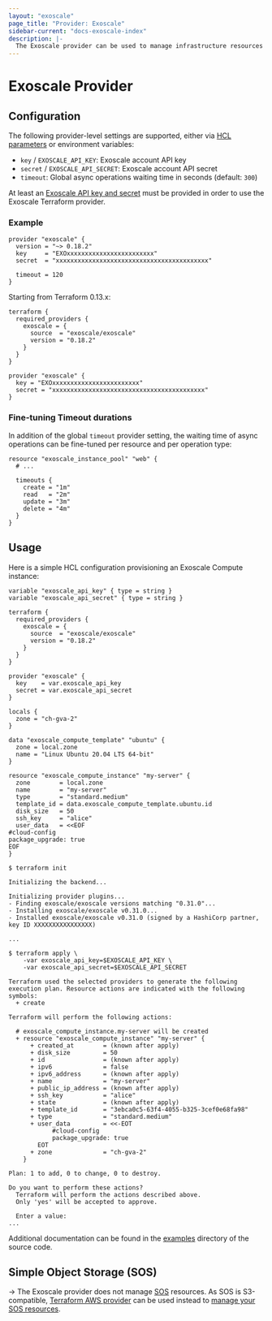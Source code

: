 ```yaml
---
layout: "exoscale"
page_title: "Provider: Exoscale"
sidebar-current: "docs-exoscale-index"
description: |-
  The Exoscale provider can be used to manage infrastructure resources running on Exoscale.
---
```



# Exoscale Provider

## Configuration

The following provider-level settings are supported, either via [HCL
parameters][tf-doc-provider] or environment variables:

* `key` / `EXOSCALE_API_KEY`: Exoscale account API key
* `secret` / `EXOSCALE_API_SECRET`: Exoscale account API secret
* `timeout`: Global async operations waiting time in seconds (default: `300`)

At least an [Exoscale API key and secret][exo-iam] must be provided in order to
use the Exoscale Terraform provider.


### Example

```hcl
provider "exoscale" {
  version = "~> 0.18.2"
  key     = "EXOxxxxxxxxxxxxxxxxxxxxxxxx"
  secret  = "xxxxxxxxxxxxxxxxxxxxxxxxxxxxxxxxxxxxxxxxxx"

  timeout = 120
}
```

Starting from Terraform 0.13.x:

```hcl
terraform {
  required_providers {
    exoscale = {
      source  = "exoscale/exoscale"
      version = "0.18.2"
    }
  }
}

provider "exoscale" {
  key = "EXOxxxxxxxxxxxxxxxxxxxxxxxx"
  secret = "xxxxxxxxxxxxxxxxxxxxxxxxxxxxxxxxxxxxxxxxxx"
}
```


### Fine-tuning Timeout durations

In addition of the global `timeout` provider setting, the waiting time of async
operations can be fine-tuned per resource and per operation type:

```hcl
resource "exoscale_instance_pool" "web" {
  # ...

  timeouts {
    create = "1m"
    read   = "2m"
    update = "3m"
    delete = "4m"
  }
}
```


## Usage

Here is a simple HCL configuration provisioning an Exoscale Compute instance:

```hcl
variable "exoscale_api_key" { type = string }
variable "exoscale_api_secret" { type = string }

terraform {
  required_providers {
    exoscale = {
      source  = "exoscale/exoscale"
      version = "0.18.2"
    }
  }
}

provider "exoscale" {
  key    = var.exoscale_api_key
  secret = var.exoscale_api_secret
}

locals {
  zone = "ch-gva-2"
}

data "exoscale_compute_template" "ubuntu" {
  zone = local.zone
  name = "Linux Ubuntu 20.04 LTS 64-bit"
}

resource "exoscale_compute_instance" "my-server" {
  zone        = local.zone
  name        = "my-server"
  type        = "standard.medium"
  template_id = data.exoscale_compute_template.ubuntu.id
  disk_size   = 50
  ssh_key     = "alice"
  user_data   = <<EOF
#cloud-config
package_upgrade: true
EOF
}
```

```console
$ terraform init

Initializing the backend...

Initializing provider plugins...
- Finding exoscale/exoscale versions matching "0.31.0"...
- Installing exoscale/exoscale v0.31.0...
- Installed exoscale/exoscale v0.31.0 (signed by a HashiCorp partner, key ID XXXXXXXXXXXXXXXX)

...

$ terraform apply \
    -var exoscale_api_key=$EXOSCALE_API_KEY \
    -var exoscale_api_secret=$EXOSCALE_API_SECRET

Terraform used the selected providers to generate the following execution plan. Resource actions are indicated with the following symbols:
  + create

Terraform will perform the following actions:

  # exoscale_compute_instance.my-server will be created
  + resource "exoscale_compute_instance" "my-server" {
      + created_at        = (known after apply)
      + disk_size         = 50
      + id                = (known after apply)
      + ipv6              = false
      + ipv6_address      = (known after apply)
      + name              = "my-server"
      + public_ip_address = (known after apply)
      + ssh_key           = "alice"
      + state             = (known after apply)
      + template_id       = "3ebca0c5-63f4-4055-b325-3cef0e68fa98"
      + type              = "standard.medium"
      + user_data         = <<-EOT
            #cloud-config
            package_upgrade: true
        EOT
      + zone              = "ch-gva-2"
    }

Plan: 1 to add, 0 to change, 0 to destroy.

Do you want to perform these actions?
  Terraform will perform the actions described above.
  Only 'yes' will be accepted to approve.

  Enter a value:
...
```

Additional documentation can be found in the [examples][tf-exo-gh-examples]
directory of the source code.

## Simple Object Storage (SOS)

-> The Exoscale provider does not manage [SOS][exo-sos] resources. As SOS is
S3-compatible, [Terraform AWS provider][tf-provider-aws] can be used instead to
[manage your SOS resources][exo-sos-terraform].

[exo-iam]: https://community.exoscale.com/documentation/iam/quick-start/
[tf-doc-provider]: https://www.terraform.io/docs/configuration/providers.html
[tf-exo-gh-examples]: https://github.com/exoscale/terraform-provider-exoscale/tree/master/examples
[tf-provider-aws]: https://registry.terraform.io/providers/hashicorp/aws/latest/docs
[exo-sos]: https://community.exoscale.com/documentation/storage
[exo-sos-terraform]: https://community.exoscale.com/documentation/storage/terraform/

